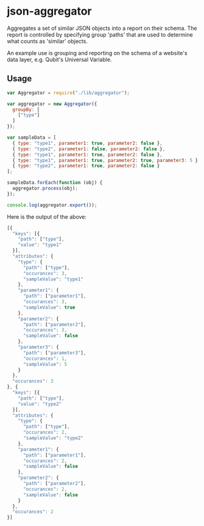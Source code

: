 # json-aggregator

Aggregates a set of similar JSON objects into a report on their schema. The report is controlled by specifying group 'paths' that are used to determine what counts as 'similar' objects.

An example use is grouping and reporting on the schema of a website's data layer, e.g. Qubit's Universal Variable.

## Usage

```javascript
var Aggregator = require("./lib/aggregator");

var aggregator = new Aggregator({
  groupBy: [
    ["type"]
  ]
});

var sampleData = [
  { type: "type1", parameter1: true, parameter2: false },
  { type: "type2", parameter1: false, parameter2: false },
  { type: "type1", parameter1: true, parameter2: false },
  { type: "type1", parameter1: true, parameter2: true, parameter3: 5 },
  { type: "type2", parameter1: true, parameter2: false }
];

sampleData.forEach(function (obj) {
  aggregator.process(obj);
});

console.log(aggregator.export());
```

Here is the output of the above:

```javascript
[{
  "keys": [{
    "path": ["type"],
    "value": "type1"
  }],
  "attributes": {
    "type": {
      "path": ["type"],
      "occurances": 3,
      "sampleValue": "type1"
    },
    "parameter1": {
      "path": ["parameter1"],
      "occurances": 3,
      "sampleValue": true
    },
    "parameter2": {
      "path": ["parameter2"],
      "occurances": 3,
      "sampleValue": false
    },
    "parameter3": {
      "path": ["parameter3"],
      "occurances": 1,
      "sampleValue": 5
    }
  },
  "occurances": 3
}, {
  "keys": [{
    "path": ["type"],
    "value": "type2"
  }],
  "attributes": {
    "type": {
      "path": ["type"],
      "occurances": 2,
      "sampleValue": "type2"
    },
    "parameter1": {
      "path": ["parameter1"],
      "occurances": 2,
      "sampleValue": false
    },
    "parameter2": {
      "path": ["parameter2"],
      "occurances": 2,
      "sampleValue": false
    }
  },
  "occurances": 2
}]
```